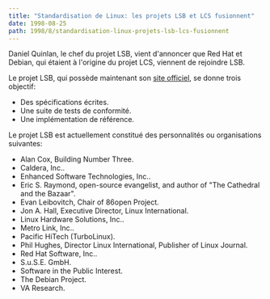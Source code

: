 ```yaml
---
title: "Standardisation de Linux: les projets LSB et LCS fusionnent"
date: 1998-08-25
path: 1998/8/standardisation-linux-projets-lsb-lcs-fusionnent
---
```


<P>
Daniel Quinlan, le chef du projet LSB, vient d'annoncer que Red Hat et
Debian, qui étaient à l'origine du projet LCS, viennent de rejoindre LSB.
</P>

<P>
Le projet LSB, qui possède maintenant son <A HREF="http://www.linuxbase.org/">site officiel</A>, se donne trois
objectif:
</P>

<UL>

<LI>Des spécifications écrites.
<LI>Une suite de tests de conformité.
<LI>Une implémentation de référence.
</UL>

<P>
Le projet LSB est actuellement constitué des personnalités ou organisations
suivantes:
</P>

<UL>

<LI>Alan Cox, Building Number Three.
<LI>Caldera, Inc..
<LI>Enhanced Software Technologies, Inc..
<LI>Eric S. Raymond, open-source evangelist, and author of
"The Cathedral and the Bazaar".
<LI>Evan Leibovitch, Chair of 86open Project.
<LI>Jon A. Hall, Executive Director, Linux International.
<LI>Linux Hardware Solutions, Inc..
<LI>Metro Link, Inc..
<LI>Pacific HiTech (TurboLinux).
<LI>Phil Hughes, Director Linux International, Publisher of Linux Journal.
<LI>Red Hat Software, Inc..
<LI>S.u.S.E. GmbH.
<LI>Software in the Public Interest.
<LI>The Debian Project.
<LI>VA Research.
</UL>


